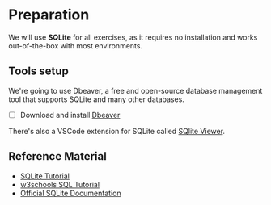# Preparation

We will use **SQLite** for all exercises, as it requires no installation and works out-of-the-box with most environments.

## Tools setup

We're going to use Dbeaver, a free and open-source database management tool that supports SQLite and many other databases.

- [ ] Download and install [Dbeaver](https://dbeaver.io/download/)

There's also a VSCode extension for SQLite called [SQlite Viewer](https://marketplace.visualstudio.com/items?itemName=qwtel.sqlite-viewer).

## Reference Material

- [SQLite Tutorial](https://www.sqlitetutorial.net/)
- [w3schools SQL Tutorial](https://www.w3schools.com/sql/)
- [Official SQLite Documentation](https://sqlite.org/docs.html)
